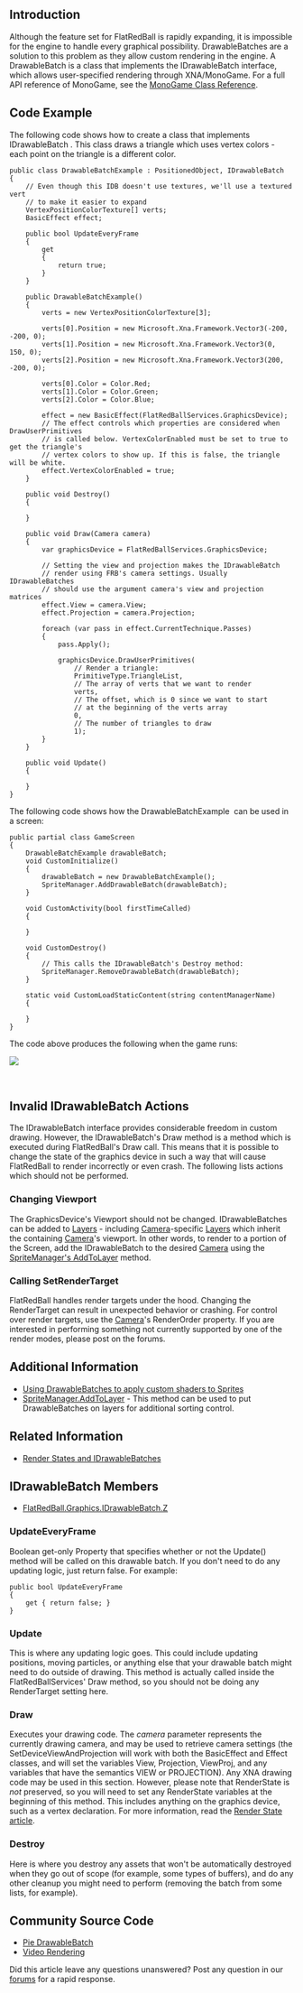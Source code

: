 ## Introduction

Although the feature set for FlatRedBall is rapidly expanding, it is impossible for the engine to handle every graphical possibility. DrawableBatches are a solution to this problem as they allow custom rendering in the engine. A DrawableBatch is a class that implements the IDrawableBatch interface, which allows user-specified rendering through XNA/MonoGame. For a full API reference of MonoGame, see the [MonoGame Class Reference](http://www.monogame.net/documentation/?page=api).

## Code Example

The following code shows how to create a class that implements IDrawableBatch . This class draws a triangle which uses vertex colors - each point on the triangle is a different color.

``` lang:c#
public class DrawableBatchExample : PositionedObject, IDrawableBatch
{
    // Even though this IDB doesn't use textures, we'll use a textured vert
    // to make it easier to expand
    VertexPositionColorTexture[] verts;
    BasicEffect effect;

    public bool UpdateEveryFrame
    {
        get
        {
            return true;
        }
    }

    public DrawableBatchExample()
    {
        verts = new VertexPositionColorTexture[3];

        verts[0].Position = new Microsoft.Xna.Framework.Vector3(-200, -200, 0);
        verts[1].Position = new Microsoft.Xna.Framework.Vector3(0, 150, 0);
        verts[2].Position = new Microsoft.Xna.Framework.Vector3(200, -200, 0);

        verts[0].Color = Color.Red;
        verts[1].Color = Color.Green;
        verts[2].Color = Color.Blue;

        effect = new BasicEffect(FlatRedBallServices.GraphicsDevice);
        // The effect controls which properties are considered when DrawUserPrimitives
        // is called below. VertexColorEnabled must be set to true to get the triangle's
        // vertex colors to show up. If this is false, the triangle will be white.
        effect.VertexColorEnabled = true;
    }

    public void Destroy()
    {

    }

    public void Draw(Camera camera)
    {
        var graphicsDevice = FlatRedBallServices.GraphicsDevice;

        // Setting the view and projection makes the IDrawableBatch
        // render using FRB's camera settings. Usually IDrawableBatches
        // should use the argument camera's view and projection matrices
        effect.View = camera.View;
        effect.Projection = camera.Projection;

        foreach (var pass in effect.CurrentTechnique.Passes)
        {
            pass.Apply();

            graphicsDevice.DrawUserPrimitives(
                // Render a triangle:
                PrimitiveType.TriangleList,
                // The array of verts that we want to render
                verts,
                // The offset, which is 0 since we want to start 
                // at the beginning of the verts array
                0,
                // The number of triangles to draw
                1);
        }
    }

    public void Update()
    {

    }
}
```

The following code shows how the DrawableBatchExample  can be used in a screen:

``` lang:c#
public partial class GameScreen
{
    DrawableBatchExample drawableBatch;
    void CustomInitialize()
    {
        drawableBatch = new DrawableBatchExample();
        SpriteManager.AddDrawableBatch(drawableBatch);
    }

    void CustomActivity(bool firstTimeCalled)
    {

    }

    void CustomDestroy()
    {
        // This calls the IDrawableBatch's Destroy method:
        SpriteManager.RemoveDrawableBatch(drawableBatch);
    }

    static void CustomLoadStaticContent(string contentManagerName)
    {

    }
}
```

The code above produces the following when the game runs:

![](/media/2016-06-img_57616a108d6e8.png)

 

## Invalid IDrawableBatch Actions

The IDrawableBatch interface provides considerable freedom in custom drawing. However, the IDrawableBatch's Draw method is a method which is executed during FlatRedBall's Draw call. This means that it is possible to change the state of the graphics device in such a way that will cause FlatRedBall to render incorrectly or even crash. The following lists actions which should not be performed.

### Changing Viewport

The GraphicsDevice's Viewport should not be changed. IDrawableBatches can be added to [Layers](/frb/docs/index.php?title=Layer "Layer") - including [Camera](/frb/docs/index.php?title=Camera "Camera")-specific [Layers](/frb/docs/index.php?title=Layer "Layer") which inherit the containing [Camera](/frb/docs/index.php?title=Camera "Camera")'s viewport. In other words, to render to a portion of the Screen, add the IDrawableBatch to the desired [Camera](/frb/docs/index.php?title=Camera "Camera") using the [SpriteManager's AddToLayer](/frb/docs/index.php?title=FlatRedBall.SpriteManager.AddToLayer "FlatRedBall.SpriteManager.AddToLayer") method.

### Calling SetRenderTarget

FlatRedBall handles render targets under the hood. Changing the RenderTarget can result in unexpected behavior or crashing. For control over render targets, use the [Camera](/frb/docs/index.php?title=Camera "Camera")'s RenderOrder property. If you are interested in performing something not currently supported by one of the render modes, please post on the forums.

## Additional Information

-   [Using DrawableBatches to apply custom shaders to Sprites](/frb/docs/index.php?title=FlatRedBallXna:Tutorials:Custom_Sprite_Effects "FlatRedBallXna:Tutorials:Custom Sprite Effects")
-   [SpriteManager.AddToLayer](/frb/docs/index.php?title=FlatRedBall.SpriteManager.AddToLayer "FlatRedBall.SpriteManager.AddToLayer") - This method can be used to put DrawableBatches on layers for additional sorting control.

## Related Information

-   [Render States and IDrawableBatches](/frb/docs/index.php?title=FlatRedBall.Graphics.DrawableBatch:Render_State "FlatRedBall.Graphics.DrawableBatch:Render State")

## IDrawableBatch Members

-   [FlatRedBall.Graphics.IDrawableBatch.Z](/frb/docs/index.php?title=FlatRedBall.Graphics.IDrawableBatch.Z "FlatRedBall.Graphics.IDrawableBatch.Z")

### UpdateEveryFrame

Boolean get-only Property that specifies whether or not the Update() method will be called on this drawable batch. If you don't need to do any updating logic, just return false. For example:

    public bool UpdateEveryFrame
    {
        get { return false; }
    }

### Update

This is where any updating logic goes. This could include updating positions, moving particles, or anything else that your drawable batch might need to do outside of drawing. This method is actually called inside the FlatRedBallServices' Draw method, so you should not be doing any RenderTarget setting here.

### Draw

Executes your drawing code. The *camera* parameter represents the currently drawing camera, and may be used to retrieve camera settings (the SetDeviceViewAndProjection will work with both the BasicEffect and Effect classes, and will set the variables View, Projection, ViewProj, and any variables that have the semantics VIEW or PROJECTION). Any XNA drawing code may be used in this section. However, please note that RenderState is *not* preserved, so you will need to set any RenderState variables at the beginning of this method. This includes anything on the graphics device, such as a vertex declaration. For more information, read the [Render State article](/frb/docs/index.php?title=FlatRedBall.Graphics.DrawableBatch:Render_State "FlatRedBall.Graphics.DrawableBatch:Render State").

### Destroy

Here is where you destroy any assets that won't be automatically destroyed when they go out of scope (for example, some types of buffers), and do any other cleanup you might need to perform (removing the batch from some lists, for example).

## Community Source Code

-   [Pie DrawableBatch](/frb/docs/index.php?title=Community_Source_Code:Pie_IDrawableBatch "Community Source Code:Pie IDrawableBatch")
-   [Video Rendering](/frb/forum/viewtopic.php?f=24&t=4213)

Did this article leave any questions unanswered? Post any question in our [forums](/frb/forum.md) for a rapid response.
